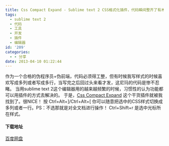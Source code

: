 ```yaml
---
title: Css Compact Expand - Sublime text 2 CSS格式化插件，代码瞬间整齐了有木有！
tags:
  - sublime text 2
  - 代码
  - 工具
  - 开发
  - 插件
  - 编辑器
id: '209'
categories:
  - - 分享
date: 2013-04-10 01:22:44
---
```


作为一个合格的伪程序员+伪前端，代码必须得工整，但有时候我写样式的时候喜欢写成多列或者写成多行，当写完之后回过头来看才发，这尼玛的代码是惨不忍睹。 当用sublime text 2这个编辑器用的越来越频繁的时候，习惯性的认为功能都可以用插件的方式去解决的。 于是，[Css Compact Expand](http://vsnote.test/sublime-text-2-css-f.html) 这个干货插件就被我找到了。很NICE！ 按 Ctrl+Alt+\]/Ctrl+Alt+\[ 你可以随意把选中的CSS样式切换成多列或者一行。PS：不选那就是对全文档进行操作！ Ctrl+Shift+r 是选中光标所在样式。

#### 下载地址

[百度网盘](http://pan.baidu.com/s/1dDu1jC9)